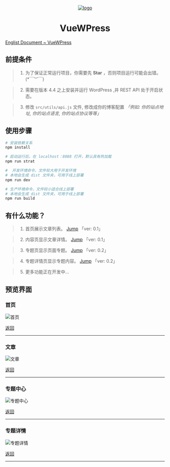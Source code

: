 <a href="http://www.darlang.com" align="center">

![logo](./src/assets/images/logo.png)

</a>
<center>

# **VueWPress**

</center>

[Englist Document ~ VueWPress](./README.md)


## 前提条件
> 1. 为了保证正常运行项目，你需要先 **Star** ，否则项目运行可能会出错。 (*￣︶￣)

> 2. 需要在版本 4.4 之上安装并运行 WordPress ,并 REST API 处于开启状态。

> 3. 修改 `src/utils/api.js` 文件, 修改成你的博客配置  *「例如: 你的站点地址, 你的站点语言, 你的站点协议等等」*


## 使用步骤

``` bash
# 安装依赖关系
npm install

# 启动运行后，在 localhost：8088 打开，默认具有热加载
npm run strat

#  开发环境命令，文件较大用于开发环境
# 本地会生成 dist 文件夹，可用于线上部署
npm run dev

# 生产环境命令，文件较小适合线上部署
# 本地会生成 dist 文件夹，可用于线上部署
npm run build
```

## 有什么功能？
> 1. 首页展示文章列表。 [Jump](#首页) 「ver: 0.1」

> 2. 内容页显示文章详情。 [Jump](#文章) 「ver: 0.1」

> 3. 专题页显示页面专题。 [Jump](#专题中心) 「ver: 0.2」

> 4. 专题详情页显示专题内容。 [Jump](#专题详情) 「ver: 0.2」

> 5. 更多功能正在开发中...

## 预览界面
### 首页
![首页](./src/assets/previews/home.png)

[返回](#VueWPress)

---

### 文章
![文章](./src/assets/previews/article.png)

[返回](#VueWPress)

---

### 专题中心
![专题中心](./src/assets/previews/topic.png)

[返回](#VueWPress)

---

### 专题详情
![专题详情](./src/assets/previews/page.png)

[返回](#VueWPress)

---
